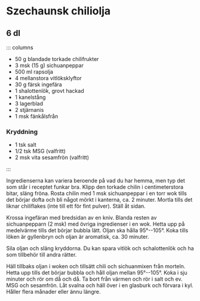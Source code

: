 # Szechaunsk chiliolja

## 6 dl
::: columns

- 50 g blandade torkade chilifrukter
- 3 msk (15 g) sichuanpeppar
- 500 ml rapsolja
- 4 mellanstora vitlöksklyftor
- 30 g färsk ingefära
- 1 shalottenlök, grovt hackad
- 1 kanelstång
- 3 lagerblad
- 2 stjärnanis
- 1 msk fänkålsfrån


### Kryddning

- 1 tsk salt
- 1/2 tsk MSG (valfritt)
- 2 msk vita sesamfrön (valfritt)

:::

Ingredienserna kan variera beroende på vad du har hemma, men typ det som står i receptet
funkar bra. Klipp den torkade chilin i centimeterstora bitar, släng fröna. Rosta chilin
med 1 msk sichuanpeppar i en torr wok tills det börjar dofta och bli något mörkt i
kanterna, ca. 2 minuter. Mortla tills det liknar chiliflakes (inte till ett för fint
pulver). Ställ åt sidan.

Krossa ingefäran med bredsidan av en kniv. Blanda resten av sichuanpepparn (2 msk) med
övriga ingredienser i en wok. Hetta upp på medelvärme tills det börjar bubbla lätt. Oljan
ska hålla 95°--105°. Koka tills löken är gyllenbryn och oljan är aromatisk, ca. 30
minuter.

Sila oljan och släng kryddorna. Du kan spara vitlök och schalottenlök och ha som tillbehör
till andra rätter.

Häll tillbaks oljan i woken och tillsätt chili och sichuanmixen från morteln. Hetta upp
tills det börjar bubbla och håll oljan mellan 95°--105°. Koka i sju minuter och rör om då
och då. Ta bort från värmen och rör i salt och ev. MSG och sesamfrön. Låt svalna och häll
över i en glasburk och förvara i kyl. Håller flera månader eller ännu längre.


